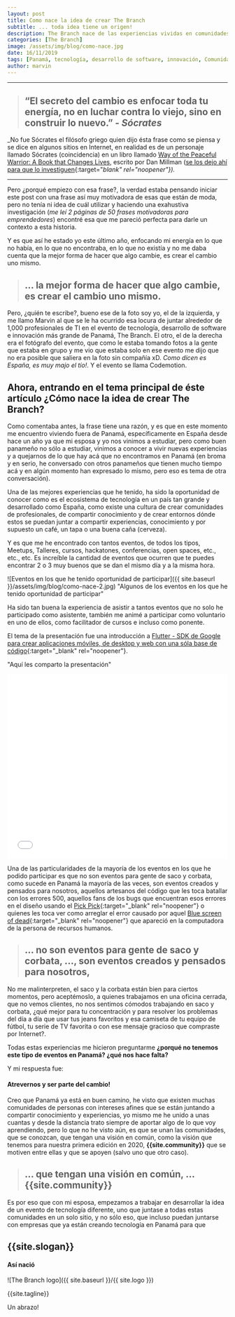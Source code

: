 ```yaml
---
layout: post
title: Como nace la idea de crear The Branch
subtitle: ... toda idea tiene un origen! 
description: The Branch nace de las experiencias vividas en comunidades y eventos fuera de Panamá.
categories: [The Branch]
image: /assets/img/blog/como-nace.jpg
date: 16/11/2019
tags: [Panamá, tecnología, desarrollo de software, innovación, Comunidades]
author: marvin
---
```


****

> ## “El secreto del cambio es enfocar toda tu energía, no en luchar contra lo viejo, sino en construir lo nuevo.” - _Sócrates_

_No fue Sócrates el filósofo griego quien dijo ésta frase como se piensa y se dice en algunos sitios en Internet, en realidad es de un personaje llamado Sócrates (coincidencia) en un libro llamado [Way of the Peaceful Warrior: A Book that Changes Lives](https://www.amazon.es/Way-Peaceful-Warrior-Changes-Lives/dp/1932073205), escrito por Dan Millman ([se los dejo ahí para que lo investiguen](https://quoteinvestigator.com/2013/05/28/socrates-energy/){:target="_blank" rel="noopener"})._

***
Pero ¿porqué empiezo con esa frase?, la verdad estaba pensando iniciar este post con una frase así muy motivadora de esas que están de moda, pero no tenía ni idea de cuál utilizar y haciendo una exahustiva investigación (_me leí 2 páginas de 50 frases motivadoras para emprendedores_) encontré esa que me pareció perfecta para darle un contexto a esta historia. 

Y es que así he estado yo este último año, enfocando mi energía en lo que no había, en lo que no encontraba, en lo que no existía y no me daba cuenta que la mejor forma de hacer que algo cambie, es crear el cambio uno mismo.

> ## ... la mejor forma de hacer que algo cambie, es crear el cambio uno mismo.

Pero, ¿quién te escribe?, bueno ese de la foto soy yo, el de la izquierda, y me llamo Marvin al que se le ha ocurrido esa locura de juntar alrededor de 1,000 profesionales de TI en el evento de tecnología, desarrollo de software e innovación más grande de Panamá, The Branch. El otro, el de la derecha era el fotógrafo del evento, que como le estaba tomando fotos a la gente que estaba en grupo y me vio que estaba solo en ese evento me dijo que no era posible que saliera en la foto sin compañía xD. _Como dicen es España, es muy majo el tío!_. Y el evento se llama Codemotion.

## Ahora, entrando en el tema principal de éste artículo ¿Cómo nace la idea de crear The Branch?

Como comentaba antes, la frase tiene una razón, y es que en este momento me encuentro viviendo fuera de Panamá, específicamente en España desde hace un año ya que mi esposa y yo nos vinimos a estudiar, pero como buen panameño no sólo a estudiar, vinimos a conocer a vivir nuevas experiencias y a quejarnos de lo que hay acá que no encontramos en Panamá (en broma y en serio, he conversado con otros panameños que tienen mucho tiempo acá y en algún momento han expresado lo mismo, pero eso es tema de otra conversación).

Una de las mejores experiencias que he tenido, ha sido la oportunidad de conocer como es el ecosistema de tecnología en un país tan grande y desarrollado como España, como existe una cultura de crear comunidades de profesionales, de compartir conocimiento y de crear entornos dónde estos se puedan juntar a compartir experiencias, conocimiento y por supuesto un café, un tapa o una buena caña (cerveza). 

Y es que me he encontrado con tantos eventos, de todos los tipos, Meetups, Talleres, cursos, hackatones, conferencias, open spaces, etc., etc., etc. Es increíble la cantidad de eventos que ocurren que te puedes encontrar 2 o 3 muy buenos que se dan el mismo día y a la misma hora. 

![Eventos en los que he tenido oportunidad de participar]({{ site.baseurl }}/assets/img/blog/como-nace-2.jpg)
<span>"Algunos de los eventos en los que he tenido oportunidad de participar"</span>

Ha sido tan buena la experiencia de asistir a tantos eventos que no solo he participado como asistente, también me animé a participar como voluntario en uno de ellos, como facilitador de cursos e incluso como ponente. 

El tema de la presentación fue una introducción a [Flutter - SDK de Google para crear aplicaciones móviles, de desktop y web con una sóla base de código](https://flutter.dev/){:target="_blank" rel="noopener"}.

<span>"Aquí les comparto la presentación"</span>
<iframe src="//slides.com/marvlm/flutter-paradigma-os/embed" width="100%" height="420" scrolling="no" frameborder="0" webkitallowfullscreen mozallowfullscreen allowfullscreen></iframe>

 Una de las particularidades de la mayoría de los eventos en los que he podido participar es que no son eventos para gente de saco y corbata, como sucede en Panamá la mayoría de las veces, son eventos creados y pensados para nosotros, aquellos artesanos del código que les toca batallar con los errores 500, aquellos fans de los bugs que encuentran esos errores en el diseño usando el [Pick Pick](https://picpick.app/en/){:target="_blank" rel="noopener"} o quienes les toca ver como arreglar el error causado por aquel [Blue screen of dead](https://en.wikipedia.org/wiki/Blue_screen_of_death){:target="_blank" rel="noopener"} que apareció en la computadora de la persona de recursos humanos.
 
> ## ... no son eventos para gente de saco y corbata, ..., son eventos creados y pensados para nosotros,

No me malinterpreten, el saco y la corbata están bien para ciertos momentos, pero aceptémoslo, a quienes trabajamos en una oficina cerrada, que no vemos clientes, no nos sentimos cómodos trabajando en saco y corbata, ¿qué mejor para tu concentración y para resolver los problemas del día a día que usar tus jeans favoritos y esa camiseta de tu equipo de fútbol, tu serie de TV favorita o con ese mensaje gracioso que compraste por Internet?. 

Todas estas experiencias me hicieron preguntarme **¿porqué no tenemos este tipo de eventos en Panamá? ¿qué nos hace falta?**

Y mi respuesta fue:

#### Atrevernos y ser parte del cambio!

Creo que Panamá ya está en buen camino, he visto que existen muchas comunidades de personas con intereses afines que se están juntando a compartir conocimiento y experiencias, yo mismo me he unido a unas cuantas y desde la distancia trato siempre de aportar algo de lo que voy aprendiendo, pero lo que no he visto aún, es que se unan las comunidades, que se conozcan, que tengan una visión en común, como la visión que tenemos para nuestra primera edición en 2020, **{{site.community}}** que se motiven entre ellas y que se apoyen (salvo uno que otro caso).

> ## ... que tengan una visión en común, ... {{site.community}} 

Es por eso que con mi esposa, empezamos a trabajar en desarrollar la idea de un evento de tecnología diferente, uno que juntase a todas estas comunidades en un solo sitio, y no sólo eso, que incluso puedan juntarse con empresas que ya están creando tecnología en Panamá para que

## {{site.slogan}}

#### Así nació 

![The Branch logo]({{ site.baseurl }}/{{ site.logo }})

{{site.tagline}}


Un abrazo!